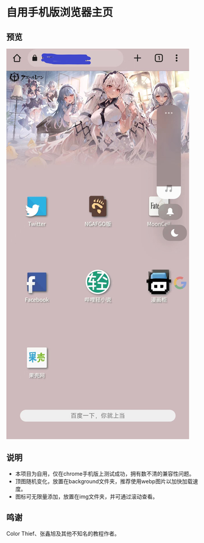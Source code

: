# 自用手机版浏览器主页
## 预览
![预览图片](https://github.com/wjz2001/WjzHomepage/blob/master/preview.jpg)

## 说明
* 本项目为自用，仅在chrome手机版上测试成功，拥有数不清的兼容性问题。
* 顶图随机变化，放置在background文件夹，推荐使用webp图片以加快加载速度。
* 图标可无限量添加，放置在img文件夹，并可通过滚动查看。

## 鸣谢
Color Thief、张鑫旭及其他不知名的教程作者。
